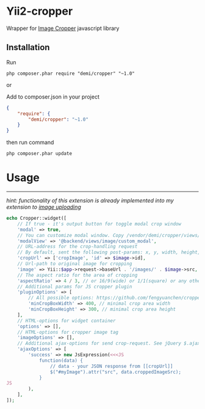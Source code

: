 Yii2-cropper
===================
Wrapper for [Image Cropper](http://fengyuanchen.github.io/cropper/) javascript library 

Installation
---
Run
```code
php composer.phar require "demi/cropper" "~1.0"
```
or


Add to composer.json in your project
```json
{
	"require": {
  		"demi/cropper": "~1.0"
	}
}
```
then run command
```code
php composer.phar update
```

# Usage
---
_hint: functionality of this extension is already implemented into my extension to [image uploading](https://github.com/demisang/yii2-image-uploader)_

```php
echo Cropper::widget([
    // If true - it's output button for toggle modal crop window
    'modal' => true,
    // You can customize modal window. Copy /vendor/demi/cropper/views/modal.php
    'modalView' => '@backend/views/image/custom_modal',
    // URL-address for the crop-handling request
    // By default, sent the following post-params: x, y, width, height, rotate
    'cropUrl' => ['cropImage', 'id' => $image->id],
    // Url-path to original image for cropping
    'image' => Yii::$app->request->baseUrl . '/images/' . $image->src,
    // The aspect ratio for the area of cropping
    'aspectRatio' => 4 / 3, // or 16/9(wide) or 1/1(square) or any other ratio. Null - free ratio
    // Additional params for JS cropper plugin
    'pluginOptions' => [
        // All possible options: https://github.com/fengyuanchen/cropper/blob/master/README.md#options
        'minCropBoxWidth' => 400, // minimal crop area width
        'minCropBoxHeight' => 300, // minimal crop area height
    ],
    // HTML-options for widget container
    'options' => [],
    // HTML-options for cropper image tag
    'imageOptions' => [],
    // Additional ajax-options for send crop-request. See jQuery $.ajax() options
    'ajaxOptions' => [
        'success' => new JsExpression(<<<JS
            function(data) {
                // data - your JSON response from [[cropUrl]]
                $("#myImage").attr("src", data.croppedImageSrc);
            }
JS
        ),
    ],
]);
```
